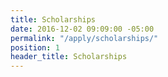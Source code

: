 ```yaml
---
title: Scholarships
date: 2016-12-02 09:09:00 -05:00
permalink: "/apply/scholarships/"
position: 1
header_title: Scholarships
---
```


